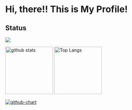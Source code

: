 # Hi, there!! This is My Profile!

## Status

![](https://github-profile-summary-cards.vercel.app/api/cards/profile-details?username=ito-ryo-50a&theme=2077)

<p align="left">
<img alt="github stats" height="150px" src="https://github-readme-stats.vercel.app/api?username=ito-ryo-50a&count_private=true&show_icons=true&show_icons=true&theme=tokyonight" />
<img alt="Top Langs" height="150px" src="https://github-readme-stats.vercel.app/api/top-langs/?username=ito-ryo-50a&layout=compact&count_private=true&show_icons=true&theme=tokyonight" />
</p>


[![github-chart](https://github-chart.vercel.app/api?user=ito-ryo-50a)](https://github.com/ito-ryo-50a/github-chart)
